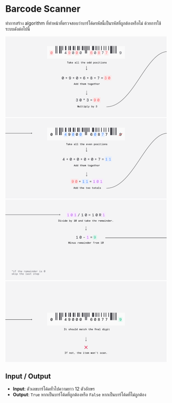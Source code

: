 # Barcode Scanner
ทำการสร้าง algorithm ที่ทำหน้าที่ตรวจสอบว่าบาร์โค้ดรหัสนี้เป็นรหัสที่ถูกต้องหรือไม่ ด้วยการใช้ระบบดังต่อไปนี้

![](./img/8c148020d122c99cdd8ee954fe3e53d2.png)
![](./img/3d7ea06a085cab0b86fff2a2f6672fd4.png)
![](./img/2a1cc1ece15ec4b8b6f23ff6453a7431.png)
![](./img/683d2bd4f901414b3a5523b8aff333d5.png)

## Input / Output
- **Input**: ตัวเลขบาร์โค้ดทั่วไปความยาว 12 ตัวอักษร
- **Output**: `True` หากเป็นบาร์โค้ดที่ถูกต้องหรือ `False` หากเป็นบาร์โค้ดที่ไม่ถูกต้อง
